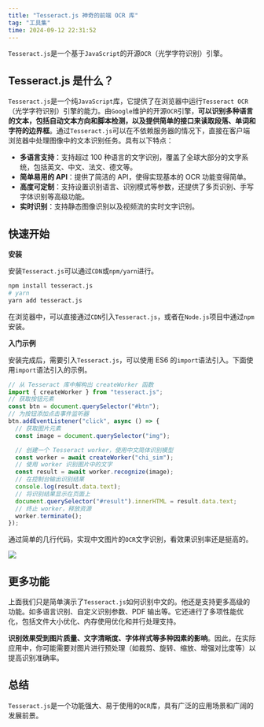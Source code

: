 ```yaml
---
title: "Tesseract.js 神奇的前端 OCR 库"
tag: "工具集"
time: 2024-09-12 22:31:52
---
```


`Tesseract.js`是一个基于`JavaScript`的开源`OCR`（光学字符识别）引擎。

## Tesseract.js 是什么？

`Tesseract.js`是一个纯`JavaScript`库，它提供了在浏览器中运行`Tesseract OCR`（光学字符识别）引擎的能力。由`Google`维护的开源`OCR`引擎，**可以识别多种语言的文本，包括自动文本方向和脚本检测，以及提供简单的接口来读取段落、单词和字符的边界框**。通过`Tesseract.js`可以在不依赖服务器的情况下，直接在客户端浏览器中处理图像中的文本识别任务。具有以下特点：

- **多语言支持**：支持超过 100 种语言的文字识别，覆盖了全球大部分的文字系统，包括英文、中文、法文、德文等。
- **简单易用的 API**：提供了简洁的 API，使得实现基本的 OCR 功能变得简单。
- **高度可定制**：支持设置识别语言、识别模式等参数，还提供了多页识别、手写字体识别等高级功能。
- **实时识别**：支持静态图像识别以及视频流的实时文字识别。

## 快速开始

**安装**

安装`Tesseract.js`可以通过`CDN`或`npm/yarn`进行。

```sh
npm install tesseract.js
# yarn
yarn add tesseract.js
```

在浏览器中，可以直接通过`CDN`引入`Tesseract.js`，或者在`Node.js`项目中通过`npm`安装。

**入门示例**

安装完成后，需要引入`Tesseract.js`，可以使用 ES6 的`import`语法引入。下面使用`import`语法引入的示例。

```js
// 从 Tesseract 库中解构出 createWorker 函数
import { createWorker } from "tesseract.js";
// 获取按钮元素
const btn = document.querySelector("#btn");
// 为按钮添加点击事件监听器
btn.addEventListener("click", async () => {
  // 获取图片元素
  const image = document.querySelector("img");

  // 创建一个 Tesseract worker，使用中文简体识别模型
  const worker = await createWorker("chi_sim");
  // 使用 worker 识别图片中的文字
  const result = await worker.recognize(image);
  // 在控制台输出识别结果
  console.log(result.data.text);
  // 将识别结果显示在页面上
  document.querySelector("#result").innerHTML = result.data.text;
  // 终止 worker，释放资源
  worker.terminate();
});
```

通过简单的几行代码，实现中文图片的`OCR`文字识别，看效果识别率还是挺高的。

<img src="../imgs/67/01.webp" />

## 更多功能

上面我们只是简单演示了`Tesseract.js`如何识别中文的。他还是支持更多高级的功能。如多语言识别、自定义识别参数、PDF 输出等。它还进行了多项性能优化，包括文件大小优化、内存使用优化和并行处理支持。

**识别效果受到图片质量、文字清晰度、字体样式等多种因素的影响**。因此，在实际应用中，你可能需要对图片进行预处理（如裁剪、旋转、缩放、增强对比度等）以提高识别准确率。

## 总结

`Tesseract.js`是一个功能强大、易于使用的`OCR`库，具有广泛的应用场景和广阔的发展前景。
